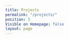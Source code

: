 ```yaml
---
title: Projects
permalink: "/projects/"
position: 5
Visible on Homepage: false
layout: page
---
```


